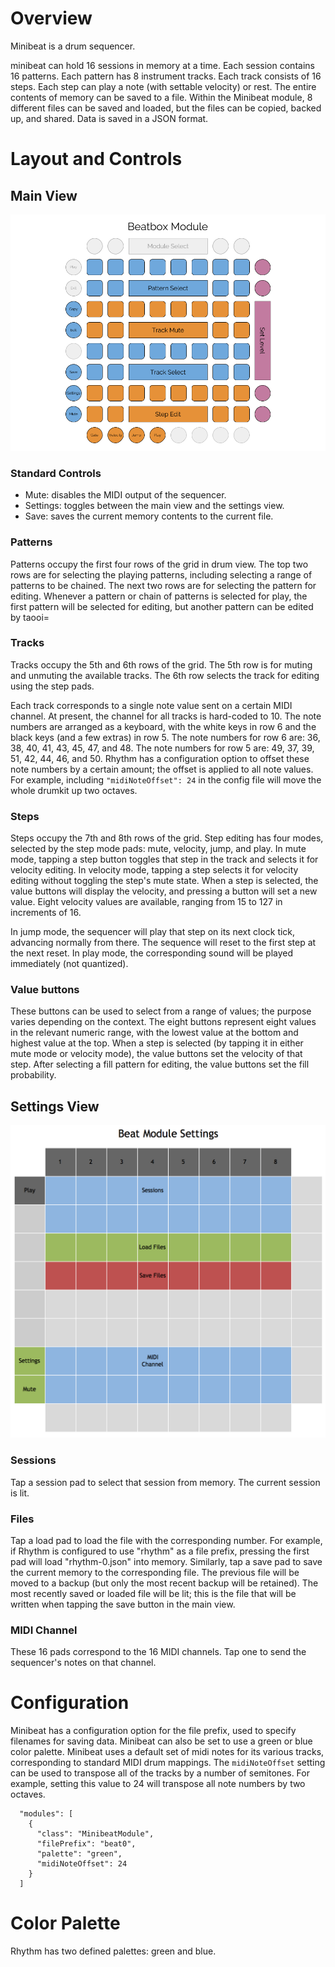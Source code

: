# Overview

Minibeat is a drum sequencer. 

minibeat can hold 16 sessions in memory at a time. 
Each session contains 16 patterns.
Each pattern has 8 instrument tracks.
Each track consists of 16 steps. 
Each step can play a note (with settable velocity) or rest.
The entire contents of memory can be saved to a file. 
Within the Minibeat module, 8 different files can be saved and loaded, but
the files can be copied, backed up, and shared. Data is saved in a JSON format.


# Layout and Controls

## Main View

<img width="600px" src="beat.png"/>

### Standard Controls

- Mute: disables the MIDI output of the sequencer.
- Settings: toggles between the main view and the settings view.
- Save: saves the current memory contents to the current file.

### Patterns

Patterns occupy the first four rows of the grid in drum view. The top two rows are for selecting the playing patterns,
including selecting a range of patterns to be chained. The next two rows are for selecting the pattern for editing. 
Whenever a pattern or chain of patterns is selected for play, the first pattern will be selected for editing, but another pattern can be edited by taooi=


### Tracks

Tracks occupy the 5th and 6th rows of the grid. The 5th row is for muting and unmuting the available tracks. The 6th row
selects the track for editing using the step pads.

Each track corresponds to a single note value sent on a certain MIDI channel. At present, the channel for all tracks is hard-coded to 10. The note numbers are arranged as a keyboard, with the white keys in row 6 and the black keys (and a few extras) in row 5. The note numbers for row 6 are: 36, 38, 40, 41, 43, 45, 47, and 48. The note numbers for row 5 are: 49, 37, 39, 51, 42, 44, 46, and 50. Rhythm has a configuration option to offset 
these note numbers by a certain amount; the offset is applied to all note values. For example, including `"midiNoteOffset": 24` in the
config file will move the whole drumkit up two octaves.

### Steps

Steps occupy the 7th and 8th rows of the grid. Step editing has four modes, selected by the step mode pads: mute, velocity, jump, and play. In mute mode, tapping a step button toggles that step in the track and selects it for velocity editing. In velocity mode, tapping a step selects it for velocity editing without toggling the step's mute state. When a step is selected, the value buttons will display the velocity, and pressing a button will set a new value. Eight velocity values are available, ranging from 15 to 127 in increments of 16.

In jump mode, the sequencer will play that step on its next clock tick, advancing normally from there. The sequence will reset to the first step at the next reset. In play mode, the corresponding sound will be played immediately (not quantized). 


### Value buttons

These buttons can be used to select from a range of values; the purpose varies depending on the context. 
The eight buttons represent eight values in the relevant numeric range, with the lowest value at the bottom and highest value at the top. 
When a step is selected (by tapping it in either mute mode or velocity mode), the value buttons set the velocity of that step. After
selecting a fill pattern for editing, the value buttons set the fill probability.


## Settings View

<img width="600px" src="beat-settings.png"/>

### Sessions

Tap a session pad to select that session from memory. The current session is lit.

### Files

Tap a load pad to load the file with the corresponding number. For example,
if Rhythm is configured to use "rhythm" as a file prefix, pressing the first
pad will load "rhythm-0.json" into memory. Similarly, tap a save pad to save 
the current memory to the corresponding file. The previous file will be moved
to a backup (but only the most recent backup will be retained). The most recently
saved or loaded file will be lit; this is the file that will be written when
tapping the save button in the main view.

### MIDI Channel

These 16 pads correspond to the 16 MIDI channels. Tap one to send the sequencer's
notes on that channel.


# Configuration

Minibeat has a configuration option for the file prefix, used to specify filenames for saving data. 
Minibeat can also be set to use a green or blue color palette. Minibeat uses a default set of
midi notes for its various tracks, corresponding to standard MIDI drum mappings. The ```midiNoteOffset```
setting can be used to transpose all of the tracks by a number of semitones. For example, setting this
value to 24 will transpose all note numbers by two octaves. 

```
  "modules": [
    {
      "class": "MinibeatModule",
      "filePrefix": "beat0",
      "palette": "green",
      "midiNoteOffset": 24
    }
  ]
```

# Color Palette

Rhythm has two defined palettes: green and blue. 


